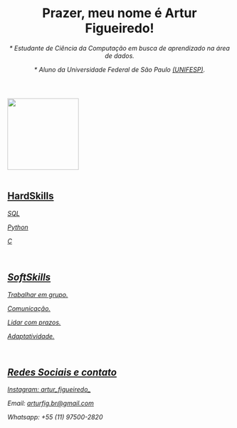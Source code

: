 <header>
<h1> <strong>Prazer, meu nome é Artur Figueiredo!</strong> </h1>

<p>

<i>* Estudante de Ciência da Computação em busca de aprendizado na área de dados.</i>

<i>* Aluno da Universidade Federal de São Paulo [(UNIFESP)](https://www.unifesp.br/).</i>
</header>


<div>
  <a href="https://github.com/Ar7urF1gueired0">
  <img height="160em" src="https://github-readme-stats.vercel.app/api?username=Ar7urF1gueired0&show_icons=true&theme=radical&include_all_commits=true&count_private=true"/>
</div>


<div style="display: inline_block"><br>

<h2 align = "left"> HardSkills </h2>
<p>

<i>SQL

<i>Python

<i>C
  
</p>
</div>

<div style="display: inline_block"><br>

<h2 align = "left"> SoftSkills </h2>
<p>

<i>Trabalhar em grupo.

<i>Comunicação.

<i>Lidar com prazos.

<i>Adaptatividade.
  
</p>
</div>

<div style="display: inline_block"><br>
  
<h2 align = "left"> Redes Sociais e contato </h2>
<p>
	
<i> Instagram: [artur_figueiredo_](https://www.instagram.com/artur_figueiredo_/)</i> 

<i> Email: arturfig.br@gmail.com</i>

<i> Whatsapp: +55 (11) 97500-2820</i>

</p>
</div>


